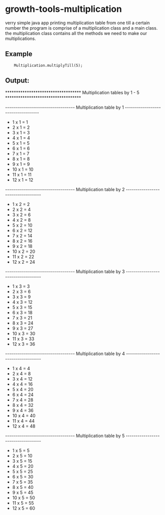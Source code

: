 # growth-tools-multiplication
verry simple java app printing multiplication table from one till a certain number 
the program is comprise of a multiplication class and a main class. the multiplication class 
contains all the methods we need to make our multiplications.

## Example

		Multiplication.multiplyTill(5);

## Output:

*********************************** Multiplication tables by 1 - 5 ***********************************

----------------------------------- Multiplication table by 1 -----------------------------------
 
*  1 x 1 = 1
*  2 x 1 = 2
*  3 x 1 = 3
*  4 x 1 = 4
*  5 x 1 = 5
*  6 x 1 = 6
*  7 x 1 = 7
*  8 x 1 = 8
*  9 x 1 = 9
*  10 x 1 = 10
*  11 x 1 = 11
*  12 x 1 = 12

----------------------------------- Multiplication table by 2 -----------------------------------
*  1 x 2 = 2
*  2 x 2 = 4
*  3 x 2 = 6
*  4 x 2 = 8
*  5 x 2 = 10
*  6 x 2 = 12
*  7 x 2 = 14
*  8 x 2 = 16
*  9 x 2 = 18
*  10 x 2 = 20
*  11 x 2 = 22
*  12 x 2 = 24

----------------------------------- Multiplication table by 3 -----------------------------------
*  1 x 3 = 3
*  2 x 3 = 6
*  3 x 3 = 9
*  4 x 3 = 12
*  5 x 3 = 15
*  6 x 3 = 18
*  7 x 3 = 21
*  8 x 3 = 24
*  9 x 3 = 27
*  10 x 3 = 30
*  11 x 3 = 33
*  12 x 3 = 36

----------------------------------- Multiplication table by 4 -----------------------------------
*  1 x 4 = 4
*  2 x 4 = 8
*  3 x 4 = 12
*  4 x 4 = 16
*  5 x 4 = 20
*  6 x 4 = 24
*  7 x 4 = 28
*  8 x 4 = 32
*  9 x 4 = 36
*  10 x 4 = 40
*  11 x 4 = 44
*  12 x 4 = 48

----------------------------------- Multiplication table by 5 -----------------------------------
*  1 x 5 = 5
*  2 x 5 = 10
*  3 x 5 = 15
*  4 x 5 = 20
*  5 x 5 = 25
*  6 x 5 = 30
*  7 x 5 = 35
*  8 x 5 = 40
*  9 x 5 = 45
*  10 x 5 = 50
*  11 x 5 = 55
*  12 x 5 = 60

